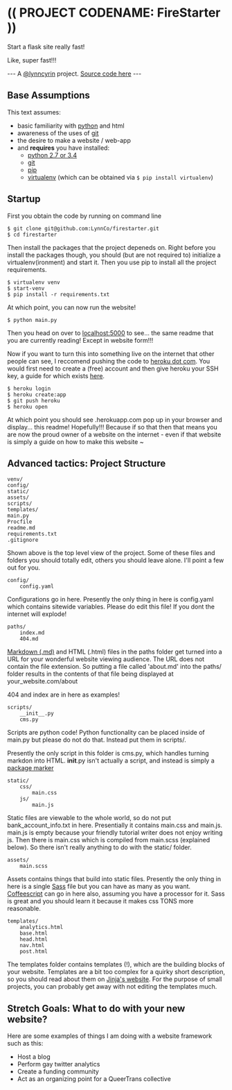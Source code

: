 # (( PROJECT CODENAME: FireStarter ))

Start a flask site really fast!

Like, super fast!!!

--- A [@lynncyrin](https://twitter.com/lynncyrin) project. [Source code here](https://github.com/LynnCo/firestarter) ---

## Base Assumptions

This text assumes:

* basic familiarity with [python](https://www.python.org/) and html
* awareness of the uses of [git](http://git-scm.com/)
* the desire to make a website / web-app
* and **requires** you have installed:
    * [python 2.7 or 3.4](https://www.python.org/)
    * [git](http://git-scm.com/)
    * [pip](https://pip.pypa.io/en/latest/installing.html)
    * [virtualenv](https://virtualenv.pypa.io/en/latest/virtualenv.html) (which can be obtained via `$ pip install virtualenv`)

## Startup

First you obtain the code by running on command line

    $ git clone git@github.com:LynnCo/firestarter.git
    $ cd firestarter

Then install the packages that the project depeneds on. Right before you install the packages though, you should (but are not required to) initialize a virtualenv(ironment) and start it. Then you use pip to install all the project requirements.

    $ virtualenv venv
    $ start-venv
    $ pip install -r requirements.txt

At which point, you can now run the website!

    $ python main.py

Then you head on over to [localhost:5000](http://localhost:5000) to see... the same readme that you are currently reading! Except in website form!!!

Now if you want to turn this into something live on the internet that other people can see, I reccomend pushing the code to [heroku dot com](https://heroku.com). You would first need to create a (free) account and then give heroku your SSH key, a guide for which exists [here](https://devcenter.heroku.com/articles/keys).

    $ heroku login
    $ heroku create:app
    $ git push heroku
    $ heroku open

At which point you should see <adjective><verb>.herokuapp.com pop up in your browser and display... this readme! Hopefully!!! Because if so that then that means you are now the proud owner of a website on the internet - even if that website is simply a guide on how to make this website ~

## Advanced tactics: Project Structure

    venv/
    config/
    static/
    assets/
    scripts/
    templates/
    main.py
    Procfile
    readme.md
    requirements.txt
    .gitignore

Shown above is the top level view of the project. Some of these files and folders you should totally edit, others you should leave alone. I'll point a few out for you.

    config/
        config.yaml

Configurations go in here. Presently the only thing in here is config.yaml which contains sitewide variables. Please do edit this file! If you dont the internet will explode!

    paths/
        index.md
        404.md

[Markdown (.md)](http://daringfireball.net/projects/markdown/) and HTML (.html) files in the paths folder get turned into a URL for your wonderful website viewing audience. The URL does not contain the file extension. So putting a file called 'about.md' into the paths/ folder results in the contents of that file being displayed at your_website.com/about

404 and index are in here as examples!

    scripts/
        __init__.py
        cms.py

Scripts are python code! Python functionality can be placed inside of main.py but please do not do that. Instead put them in scripts/.

Presently the only script in this folder is cms.py, which handles turning markdon into HTML. __init__.py isn't actually a script, and instead is simply a [package marker](https://docs.python.org/2/tutorial/modules.html#packages)

    static/
        css/
            main.css
        js/
            main.js

Static files are viewable to the whole world, so do not put bank_account_info.txt in here. Presentially it contains main.css and main.js. main.js is empty because your friendly tutorial writer does not enjoy writing js. Then there is main.css which is compiled from main.scss (explained below). So there isn't really anything to do with the static/ folder.

    assets/
        main.scss

Assets contains things that build into static files. Presently the only thing in here is a single [Sass](http://sass-lang.com/) file but you can have as many as you want. [Coffeescript](http://coffeescript.org/) can go in here also, assuming you have a processor for it. Sass is great and you should learn it because it makes css TONS more reasonable.

    templates/
        analytics.html
        base.html
        head.html
        nav.html
        post.html

The templates folder contains templates (!), which are the building blocks of your website. Templates are a bit too complex for a quirky short description, so you should read about them on [Jinja's website](http://jinja.pocoo.org/docs/templates/). For the purpose of small projects, you can probably get away with not editing the templates much.

## Stretch Goals: What to do with your new website?

Here are some examples of things I am doing with a website framework such as this:

* Host a blog
* Perform gay twitter analytics
* Create a funding community
* Act as an organizing point for a QueerTrans collective
